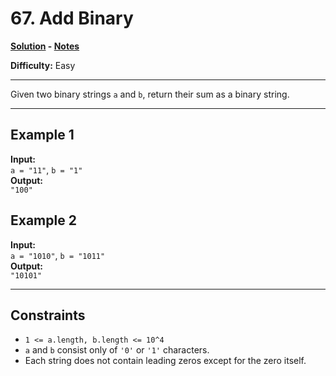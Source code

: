# 67. Add Binary

**[Solution](./solution.c) - [Notes](./notes.md)**

**Difficulty:** Easy  

---

Given two binary strings `a` and `b`, return their sum as a binary string.

---

## Example 1

**Input:**  
`a = "11"`, `b = "1"`  
**Output:**  
`"100"`

## Example 2

**Input:**  
`a = "1010"`, `b = "1011"`  
**Output:**  
`"10101"`

---

## Constraints

- `1 <= a.length, b.length <= 10^4`
- `a` and `b` consist only of `'0'` or `'1'` characters.
- Each string does not contain leading zeros except for the zero itself.
